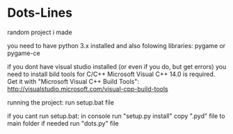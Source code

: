 # Dots-Lines
random project i made


you need to have python 3.x installed
and also folowing libraries:
pygame or pygame-ce

if you dont have visual studio installed (or even if you do, but get errors) you need to install bild tools for C/C++
Microsoft Visual C++ 14.0 is required. Get it with "Microsoft Visual
C++ Build Tools": http://visualstudio.microsoft.com/visual-cpp-build-tools


running the project:
run setup.bat file

if you cant run setup.bat:
in console run "setup.py install"
copy ".pyd" file to main folder if needed
run "dots.py" file
